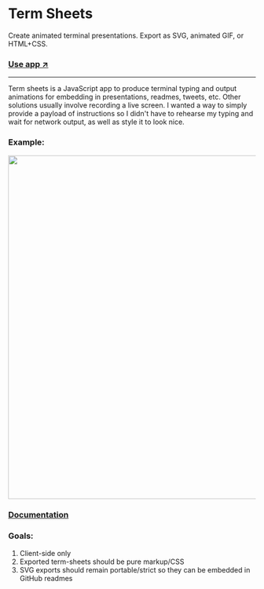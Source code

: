 # Term Sheets

Create animated terminal presentations. Export as SVG, animated GIF, or HTML+CSS.

### [Use app ↗️](https://gpoitch.github.io/term-sheets)

---

Term sheets is a JavaScript app to produce terminal typing and output animations for embedding in presentations, readmes, tweets, etc. Other solutions usually involve recording a live screen. I wanted a way to simply provide a payload of instructions so I didn't have to rehearse my typing and wait for network output, as well as style it to look nice.

### Example:

<p align="center">
  <a href="https://rawgit.com/gpoitch/term-sheets/master/example.svg"><img width="700" src="https://rawgit.com/gpoitch/term-sheets/master/example.svg"></a>
</p>

### [Documentation](DOCS.md)

### Goals:

1.  Client-side only
2.  Exported term-sheets should be pure markup/CSS
3.  SVG exports should remain portable/strict so they can be embedded in GitHub readmes
